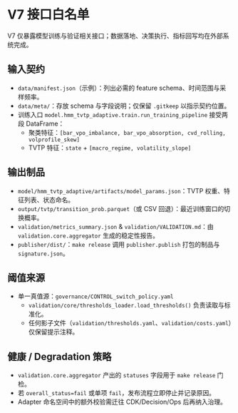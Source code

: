 # V7 接口白名单

V7 仅暴露模型训练与验证相关接口；数据落地、决策执行、指标回写均在外部系统完成。

## 输入契约
- `data/manifest.json`（示例）：列出必需的 feature schema、时间范围与采样频率。
- `data/meta/`：存放 schema 与字段说明；仅保留 `.gitkeep` 以指示契约位置。
- 训练入口 `model.hmm_tvtp_adaptive.train.run_training_pipeline` 接受两段 DataFrame：
  - 聚类特征：`[bar_vpo_imbalance, bar_vpo_absorption, cvd_rolling, volprofile_skew]`
  - TVTP 特征：`state` + `[macro_regime, volatility_slope]`

## 输出制品
- `model/hmm_tvtp_adaptive/artifacts/model_params.json`：TVTP 权重、特征列表、状态命名。
- `output/tvtp/transition_prob.parquet`（或 CSV 回退）：最近训练窗口的切换概率。
- `validation/metrics_summary.json` & `validation/VALIDATION.md`：由 `validation.core.aggregator` 生成的稳定性报告。
- `publisher/dist/`：`make release` 调用 `publisher.publish` 打包的制品与 `signature.json`。

## 阈值来源
- 单一真值源：`governance/CONTROL_switch_policy.yaml`
  - `validation/core/thresholds_loader.load_thresholds()` 负责读取与标准化。
  - 任何影子文件（`validation/thresholds.yaml`、`validation/costs.yaml`）仅保留提示注释。

## 健康 / Degradation 策略
- `validation.core.aggregator` 产出的 `statuses` 字段用于 `make release` 门检。
- 若 `overall_status=fail` 或单项 `fail`，发布流程立即停止并记录原因。
- Adapter 命名空间中的额外校验需迁往 CDK/Decision/Ops 后再纳入治理。
